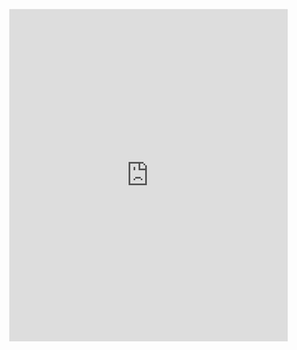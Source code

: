 <embed src="https://cpe.cse.nsysu.edu.tw/cpe/file/attendance/problemPdf/10035.pdf" type="application/pdf" width="100%" height="600px" />
